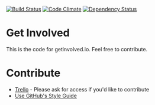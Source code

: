 [![Build Status](https://travis-ci.org/jetaggart/getinvolved.svg)](https://travis-ci.org/jetaggart/getinvolved)
[![Code Climate](https://codeclimate.com/github/jetaggart/getinvolved.png)](https://codeclimate.com/github/jetaggart/getinvolved)
[![Dependency Status](https://gemnasium.com/jetaggart/getinvolved.svg)](https://gemnasium.com/jetaggart/getinvolved)

Get Involved
===

This is the code for getinvolved.io. Feel free to contribute.

Contribute
===
* [Trello](https://trello.com/b/op5Y08CY/get-involved) - Please ask for access if you'd like to contribute
* [Use GitHub's Style Guide](https://github.com/styleguide)

